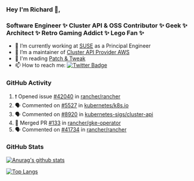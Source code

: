 ### Hey I'm Richard 👋, 

<h3 align="left">Software Engineer ✨ Cluster API & OSS Contributor ✨ Geek ✨ Architect ✨ Retro Gaming Addict ✨ Lego Fan ✨</h3>

- 🔭 I’m currently working at [SUSE](https://www.suse.com/) as a Principal Engineer
- 👯 I’m a maintainer of [Cluster API Provider AWS](https://github.com/kubernetes-sigs/cluster-api-provider-aws)
- 💬 I'm reading [Patch & Tweak](https://bjooks.com/products/patch-tweak-exploring-modular-synthesis)
- 📫 How to reach me: [![Twitter Badge](https://img.shields.io/badge/-@fruit_case-00acee?style=flat&logo=Twitter&logoColor=white)](https://twitter.com/intent/follow?screen_name=fruit_case "Follow on Twitter")

### GitHub Activity 

<!--START_SECTION:activity-->
1. ❗ Opened issue [#42040](https://github.com/rancher/rancher/issues/42040) in [rancher/rancher](https://github.com/rancher/rancher)
2. 🗣 Commented on [#5527](https://github.com/kubernetes/k8s.io/issues/5527) in [kubernetes/k8s.io](https://github.com/kubernetes/k8s.io)
3. 🗣 Commented on [#8920](https://github.com/kubernetes-sigs/cluster-api/issues/8920) in [kubernetes-sigs/cluster-api](https://github.com/kubernetes-sigs/cluster-api)
4. 🎉 Merged PR [#133](https://github.com/rancher/gke-operator/pull/133) in [rancher/gke-operator](https://github.com/rancher/gke-operator)
5. 🗣 Commented on [#41734](https://github.com/rancher/rancher/issues/41734) in [rancher/rancher](https://github.com/rancher/rancher)
<!--END_SECTION:activity-->

### GitHub Stats

[![Anurag's github stats](https://github-readme-stats.vercel.app/api?username=richardcase&count_private=true&show_icons=true)](https://github.com/anuraghazra/github-readme-stats)

[![Top Langs](https://github-readme-stats.vercel.app/api/top-langs/?username=richardcase&hide=html&layout=compact)](https://github.com/anuraghazra/github-readme-stats)
